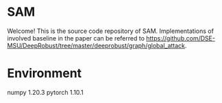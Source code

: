 # SAM
Welcome!
This is the source code repository of SAM.
Implementations of involved baseline in the paper can be referred to https://github.com/DSE-MSU/DeepRobust/tree/master/deeprobust/graph/global_attack.

# Environment
numpy 1.20.3
pytorch 1.10.1
